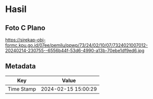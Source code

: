 # Hasil

## Foto C Plano

https://sirekap-obj-formc.kpu.go.id/07ee/pemilu/ppwp/73/24/02/10/07/7324021007012-20240214-230755--6556b44f-53d6-4990-a13b-70ebe1df9ed6.jpg


## Metadata

| Key        | Value               |
| ---------- | ------------------- |
| Time Stamp | 2024-02-15 15:00:29 |



